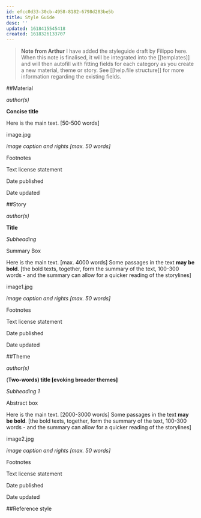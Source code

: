 ```yaml
---
id: efcc0d33-30cb-4958-8182-6798d283be5b
title: Style Guide
desc: ''
updated: 1618415545418
created: 1618326133707
---
```


>**Note from Arthur**
I have added the styleguide draft by Filippo here. When this note is finalised, it will be integrated into the [[templates]] and will then autofill with fitting fields for each category as you create a new material, theme or story. See [[help.file structure]] for more information regarding the existing fields.


##Material

*author(s)*

**Concise title** 

Here is the main text. [50-500 words]

image.jpg

*image caption and rights [max. 50 words]*

Footnotes 

Text license statement

Date published

Date updated

##Story

*author(s)*

**Title**

*Subheading* 

Summary Box

Here is the main text. [max. 4000 words] Some passages in the text **may be bold**. [the bold texts, together, form the summary of the text, 100-300 words - and the summary can allow for a quicker reading of the storylines]

image1.jpg

*image caption and rights [max. 50 words]*

Footnotes

Text license statement

Date published

Date updated

##Theme

*author(s)*

(**Two-words) title [evoking broader themes]**

*Subheading 1*

Abstract box

Here is the main text. [2000-3000 words] Some passages in the text **may be bold**. [the bold texts, together, form the summary of the text, 100-300 words - and the summary can allow for a quicker reading of the storylines]

image2.jpg

*image caption and rights [max. 50 words]*

Footnotes

Text license statement

Date published

Date updated

##Reference style
